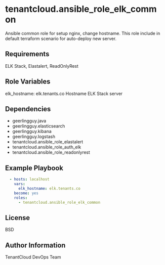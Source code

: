 tenantcloud.ansible_role_elk_common
=========

Ansible common role for setup nginx, change hostname. This role include in default terraform scenario for auto-deploy new server.

Requirements
------------

ELK Stack, Elastalert, ReadOnlyRest

Role Variables
--------------

elk_hostname: elk.tenants.co
Hostname ELK Stack server

Dependencies
------------

  - geerlingguy.java
  - geerlingguy.elasticsearch
  - geerlingguy.kibana
  - geerlingguy.logstash
  - tenantcloud.ansible_role_elastalert
  - tenantcloud.ansible_role_auth_elk
  - tenantcloud.ansible_role_readonlyrest

Example Playbook
----------------

```yaml
  - hosts: localhost
    vars:
      elk_hostname: elk.tenants.co
    become: yes
    roles:
      - tenantcloud.ansible_role_elk_common
```

License
-------

BSD

Author Information
------------------

TenantCloud DevOps Team
